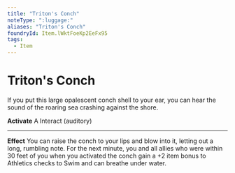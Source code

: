 ```yaml
---
title: "Triton's Conch"
noteType: ":luggage:"
aliases: "Triton's Conch"
foundryId: Item.lWktFoeKp2EeFx95
tags:
  - Item
---
```


# Triton's Conch

If you put this large opalescent conch shell to your ear, you can hear the sound of the roaring sea crashing against the shore.

**Activate** A Interact (auditory)

* * *

**Effect** You can raise the conch to your lips and blow into it, letting out a long, rumbling note. For the next minute, you and all allies who were within 30 feet of you when you activated the conch gain a +2 item bonus to Athletics checks to Swim and can breathe under water.


